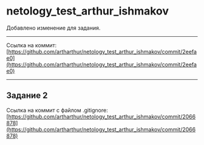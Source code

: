 # netology_test_arthur_ishmakov

Добавлено изменение для задания.

---

Ссылка на коммит: [https://github.com/artharthur/netology_test_arthur_ishmakov/commit/2eefae0](https://github.com/artharthur/netology_test_arthur_ishmakov/commit/2eefae0)

---

## Задание 2

Ссылка на коммит с файлом .gitignore:  
[https://github.com/artharthur/netology_test_arthur_ishmakov/commit/2066878](https://github.com/artharthur/netology_test_arthur_ishmakov/commit/2066878)
